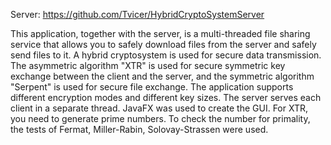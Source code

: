 Server: https://github.com/Tvicer/HybridCryptoSystemServer

This application, together with the server, is a multi-threaded file sharing service that allows you to safely download files from the server and safely send files to it. A hybrid cryptosystem is used for secure data transmission. The asymmetric algorithm "XTR" is used for secure symmetric key exchange between the client and the server, and the symmetric algorithm "Serpent" is used for secure file exchange. The application supports different encryption modes and different key sizes. The server serves each client in a separate thread. JavaFX was used to create the GUI. For XTR, you need to generate prime numbers. To check the number for primality, the tests of Fermat, Miller-Rabin, Solovay-Strassen were used.
